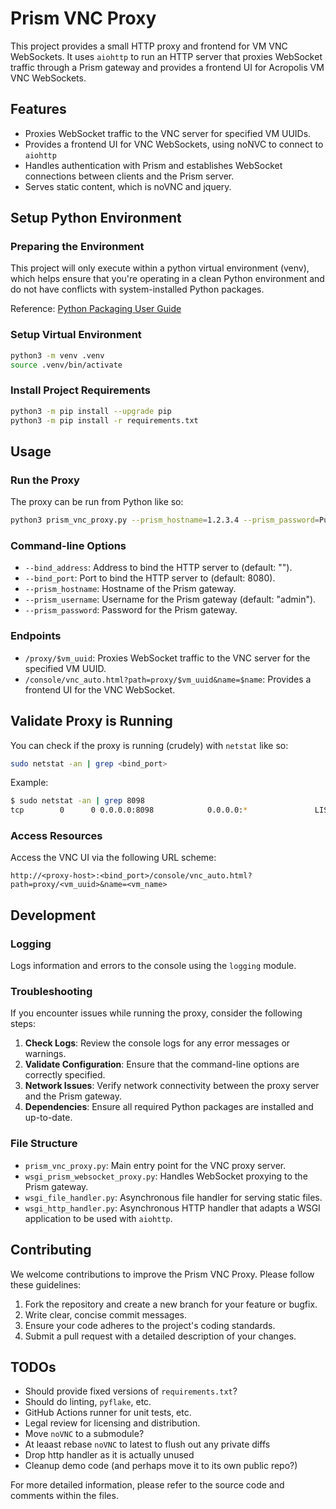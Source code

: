 # Prism VNC Proxy

This project provides a small HTTP proxy and frontend for VM VNC WebSockets. It uses `aiohttp` to run an HTTP server that proxies WebSocket traffic through a Prism gateway and provides a frontend UI for Acropolis VM VNC WebSockets.

## Features
- Proxies WebSocket traffic to the VNC server for specified VM UUIDs.
- Provides a frontend UI for VNC WebSockets, using noNVC to connect to `aiohttp`
- Handles authentication with Prism and establishes WebSocket connections between clients and the Prism server.
- Serves static content, which is noVNC and jquery.

## Setup Python Environment

### Preparing the Environment
This project will only execute within a python virtual environment (venv), which helps ensure that you're operating in a clean Python environment and do not have conflicts with system-installed Python packages.

Reference: [Python Packaging User Guide](https://packaging.python.org/en/latest/guides/installing-using-pip-and-virtual-environments/)

### Setup Virtual Environment
```sh
python3 -m venv .venv
source .venv/bin/activate
```

### Install Project Requirements
```sh
python3 -m pip install --upgrade pip
python3 -m pip install -r requirements.txt
```

## Usage

### Run the Proxy
The proxy can be run from Python like so:
```sh
python3 prism_vnc_proxy.py --prism_hostname=1.2.3.4 --prism_password=PutThePasswordHere --bind_port=8098
```

### Command-line Options
- `--bind_address`: Address to bind the HTTP server to (default: "").
- `--bind_port`: Port to bind the HTTP server to (default: 8080).
- `--prism_hostname`: Hostname of the Prism gateway.
- `--prism_username`: Username for the Prism gateway (default: "admin").
- `--prism_password`: Password for the Prism gateway.

### Endpoints
- `/proxy/$vm_uuid`: Proxies WebSocket traffic to the VNC server for the specified VM UUID.
- `/console/vnc_auto.html?path=proxy/$vm_uuid&name=$name`: Provides a frontend UI for the VNC WebSocket.

## Validate Proxy is Running
You can check if the proxy is running (crudely) with `netstat` like so:
```sh
sudo netstat -an | grep <bind_port>
```
Example:
```sh
$ sudo netstat -an | grep 8098
tcp        0      0 0.0.0.0:8098            0.0.0.0:*               LISTEN
```

### Access Resources
Access the VNC UI via the following URL scheme:
```
http://<proxy-host>:<bind_port>/console/vnc_auto.html?path=proxy/<vm_uuid>&name=<vm_name>
```

## Development

### Logging
Logs information and errors to the console using the `logging` module.

### Troubleshooting
If you encounter issues while running the proxy, consider the following steps:
1. **Check Logs**: Review the console logs for any error messages or warnings.
2. **Validate Configuration**: Ensure that the command-line options are correctly specified.
3. **Network Issues**: Verify network connectivity between the proxy server and the Prism gateway.
4. **Dependencies**: Ensure all required Python packages are installed and up-to-date.

### File Structure
- `prism_vnc_proxy.py`: Main entry point for the VNC proxy server.
- `wsgi_prism_websocket_proxy.py`: Handles WebSocket proxying to the Prism gateway.
- `wsgi_file_handler.py`: Asynchronous file handler for serving static files.
- `wsgi_http_handler.py`: Asynchronous HTTP handler that adapts a WSGI application to be used with `aiohttp`.

## Contributing
We welcome contributions to improve the Prism VNC Proxy. Please follow these guidelines:
1. Fork the repository and create a new branch for your feature or bugfix.
2. Write clear, concise commit messages.
3. Ensure your code adheres to the project's coding standards.
4. Submit a pull request with a detailed description of your changes.

## TODOs
- Should provide fixed versions of `requirements.txt`?
- Should do linting, `pyflake`, etc.
- GitHub Actions runner for unit tests, etc.
- Legal review for licensing and distribution.
- Move `noVNC` to a submodule?
- At leaast rebase `noVNC` to latest to flush out any private diffs
- Drop http handler as it is actually unused
- Cleanup demo code (and perhaps move it to its own public repo?)

For more detailed information, please refer to the source code and comments within the files.
